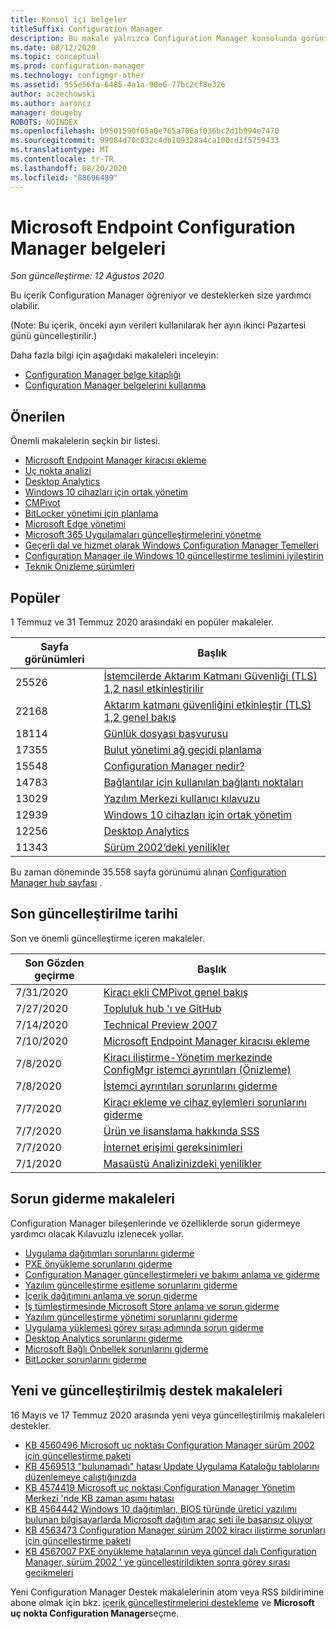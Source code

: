```yaml
---
title: Konsol içi belgeler
titleSuffix: Configuration Manager
description: Bu makale yalnızca Configuration Manager konsolunda görüntülenir.
ms.date: 08/12/2020
ms.topic: conceptual
ms.prod: configuration-manager
ms.technology: configmgr-other
ms.assetid: 955e56fa-6485-4a1a-90e6-77bc2cf8e326
author: aczechowski
ms.author: aaroncz
manager: dougeby
ROBOTS: NOINDEX
ms.openlocfilehash: b9501590f05a0e765a706af036bc2d1b994e7470
ms.sourcegitcommit: 99084d70c032c4db109328a4ca100cd3f5759433
ms.translationtype: MT
ms.contentlocale: tr-TR
ms.lasthandoff: 08/20/2020
ms.locfileid: "88696489"
---
```

<!-- 
- Feature 1357546
- This page displays in-console, under the Community workspace, Documentation node. 
- Don't use any relative links; must be full https://docs.microsoft.com and language neutral
- Process: https://microsoft.sharepoint.com/teams/ConfigMgr/Documents/ContentPub/Data%20collection%20process%20for%20Feature%201357546%20In-console%20documentation.docx?web=1
-->

# <a name="microsoft-endpoint-configuration-manager-documentation"></a>Microsoft Endpoint Configuration Manager belgeleri

*Son güncelleştirme: 12 Ağustos 2020*

Bu içerik Configuration Manager öğreniyor ve desteklerken size yardımcı olabilir.

(Note: Bu içerik, önceki ayın verileri kullanılarak her ayın ikinci Pazartesi günü güncelleştirilir.)

Daha fazla bilgi için aşağıdaki makaleleri inceleyin:

- [Configuration Manager belge kitaplığı](../../index.yml)  
- [Configuration Manager belgelerini kullanma](../understand/use-docs.md)

## <a name="recommended"></a>Önerilen

Önemli makalelerin seçkin bir listesi.

- [Microsoft Endpoint Manager kiracısı ekleme](../../tenant-attach/index.yml)
- [Uç nokta analizi](../../../analytics/index.yml)
- [Desktop Analytics](../../desktop-analytics/index.yml)
- [Windows 10 cihazları için ortak yönetim](../../comanage/index.yml)  
- [CMPivot](../servers/manage/cmpivot.md)  
- [BitLocker yönetimi için planlama](../../protect/plan-design/bitlocker-management.md)  
- [Microsoft Edge yönetimi](../../apps/deploy-use/deploy-edge.md)  
- [Microsoft 365 Uygulamaları güncelleştirmelerini yönetme](../../sum/deploy-use/manage-office-365-proplus-updates.md)  
- [Geçerli dal ve hizmet olarak Windows Configuration Manager Temelleri](../understand/configuration-manager-and-windows-as-service.md)
- [Configuration Manager ile Windows 10 güncelleştirme teslimini iyileştirin](../../sum/deploy-use/optimize-windows-10-update-delivery.md)
- [Teknik Önizleme sürümleri](../get-started/technical-preview.md)

## <a name="trending"></a>Popüler

1 Temmuz ve 31 Temmuz 2020 arasındaki en popüler makaleler.

| Sayfa görünümleri | Başlık |
|------------|-------|
| 25526 | [İstemcilerde Aktarım Katmanı Güvenliği (TLS) 1,2 nasıl etkinleştirilir](../plan-design/security/enable-tls-1-2-client.md) |
| 22168 | [Aktarım katmanı güvenliğini etkinleştir (TLS) 1,2 genel bakış](../plan-design/security/enable-tls-1-2.md) |
| 18114 | [Günlük dosyası başvurusu](../plan-design/hierarchy/log-files.md) |
| 17355 | [Bulut yönetimi ağ geçidi planlama](../clients/manage/cmg/plan-cloud-management-gateway.md) |
| 15548 | [Configuration Manager nedir?](../understand/introduction.md) |
| 14783 | [Bağlantılar için kullanılan bağlantı noktaları](../plan-design/hierarchy/ports.md) |
| 13029 | [Yazılım Merkezi kullanıcı kılavuzu](../understand/software-center.md) |
| 12939 | [Windows 10 cihazları için ortak yönetim](../../comanage/overview.md) |
| 12256 | [Desktop Analytics](../../desktop-analytics/overview.md) |
| 11343 | [Sürüm 2002’deki yenilikler](../plan-design/changes/whats-new-in-version-2002.md) |

Bu zaman döneminde 35.558 sayfa görünümü alınan [Configuration Manager hub sayfası](../../index.yml) .

## <a name="recently-updated"></a>Son güncelleştirilme tarihi

Son ve önemli güncelleştirme içeren makaleler.

| Son Gözden geçirme | Başlık |
|---------------|-------|
| 7/31/2020 | [Kiracı ekli CMPivot genel bakış](../../tenant-attach/cmpivot-overview-attached.md) |
| 7/27/2020 | [Topluluk hub 'ı ve GitHub](../servers/manage/community-hub.md) |
| 7/14/2020 | [Technical Preview 2007](../get-started/2020/technical-preview-2007.md) |
| 7/10/2020 | [Microsoft Endpoint Manager kiracısı ekleme](../../tenant-attach/device-sync-actions.md) |
| 7/8/2020 | [Kiracı iliştirme-Yönetim merkezinde ConfigMgr istemci ayrıntıları (Önizleme)](../../tenant-attach/client-details.md) |
| 7/8/2020 | [İstemci ayrıntıları sorunlarını giderme](../../tenant-attach/troubleshoot-client-details.md) |
| 7/7/2020 | [Kiracı ekleme ve cihaz eylemleri sorunlarını giderme](../../tenant-attach/troubleshoot.md) |
| 7/7/2020 | [Ürün ve lisanslama hakkında SSS](../understand/product-and-licensing-faq.md) |
| 7/7/2020 | [İnternet erişimi gereksinimleri](../plan-design/network/internet-endpoints.md) |
| 7/1/2020 | [Masaüstü Analizinizdeki yenilikler](../../desktop-analytics/whats-new.md) |

## <a name="troubleshooting-articles"></a>Sorun giderme makaleleri

Configuration Manager bileşenlerinde ve özelliklerde sorun gidermeye yardımcı olacak Kılavuzlu izlenecek yollar.

- [Uygulama dağıtımları sorunlarını giderme](../../apps/understand/app-deployment-technical-reference.md)
- [PXE önyükleme sorunlarını giderme](https://support.microsoft.com/help/4468612)
- [Configuration Manager güncelleştirmeleri ve bakımı anlama ve giderme](https://support.microsoft.com/help/4490424)
- [Yazılım güncelleştirme eşitleme sorunlarını giderme](https://support.microsoft.com/help/10059)
- [İçerik dağıtımını anlama ve sorun giderme](https://support.microsoft.com/help/4482728)
- [Iş tümleştirmesinde Microsoft Store anlama ve sorun giderme](../../apps/deploy-use/troubleshoot-microsoft-store-for-business-integration.md)
- [Yazılım güncelleştirme yönetimi sorunlarını giderme](https://support.microsoft.com/help/10680)
- [Uygulama yüklemesi görev sırası adımında sorun giderme](https://support.microsoft.com/help/18408/)
- [Desktop Analytics sorunlarını giderme](../../desktop-analytics/troubleshooting.md)
- [Microsoft Bağlı Önbellek sorunlarını giderme](../servers/deploy/configure/troubleshoot-microsoft-connected-cache.md)
- [BitLocker sorunlarını giderme](../../protect/tech-ref/bitlocker/troubleshoot.md)

## <a name="new-and-updated-support-articles"></a>Yeni ve güncelleştirilmiş destek makaleleri

16 Mayıs ve 17 Temmuz 2020 arasında yeni veya güncelleştirilmiş makaleleri destekler.

- [KB 4560496 Microsoft uç noktası Configuration Manager sürüm 2002 için güncelleştirme paketi](https://support.microsoft.com/help/4560496)
- [KB 4569513 "bulunamadı" hatası Update Uygulama Kataloğu tablolarını düzenlemeye çalıştığınızda](https://support.microsoft.com/help/4569513)
- [KB 4574419 Microsoft uç noktası Configuration Manager Yönetim Merkezi 'nde KB zaman aşımı hatası](https://support.microsoft.com/help/4574416)
- [KB 4564442 Windows 10 dağıtımları, BIOS türünde üretici yazılımı bulunan bilgisayarlarda Microsoft dağıtım araç seti ile başarısız oluyor](https://support.microsoft.com/help/4564442)
- [KB 4563473 Configuration Manager sürüm 2002 kiracı iliştirme sorunları için güncelleştirme paketi](https://support.microsoft.com/help/4563473)
- [KB 4567007 PXE önyükleme hatalarının veya güncel dalı Configuration Manager, sürüm 2002 ' ye güncelleştirildikten sonra görev sırası gecikmeleri](https://support.microsoft.com/help/4567007)

Yeni Configuration Manager Destek makalelerinin atom veya RSS bildirimine abone olmak için bkz. [içerik güncelleştirmelerini destekleme](https://support.microsoft.com/help/4089498/) ve **Microsoft uç nokta Configuration Manager**seçme.